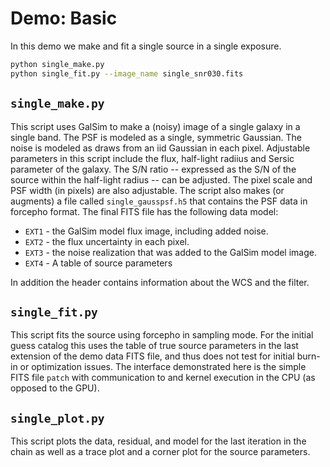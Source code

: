 # Demo: Basic

In this demo we make and fit a single source in a single exposure.

```sh
python single_make.py
python single_fit.py --image_name single_snr030.fits
```

## `single_make.py`

This script uses GalSim to make a (noisy) image of a single galaxy in a single
band. The PSF is modeled as a single, symmetric Gaussian. The noise is modeled
as draws from an iid Gaussian in each pixel. Adjustable parameters in this
script include the flux, half-light radiius and Sersic parameter of the galaxy.
The S/N ratio  -- expressed as the S/N of the source within the half-light
radius -- can be adjusted. The pixel scale and PSF width (in pixels) are also
adjustable.  The script also makes (or augments) a file called
`single_gausspsf.h5` that contains the PSF data in forcepho format.  The final
FITS file has the following data model:

* `EXT1` - the GalSim model flux image, including added noise.
* `EXT2` - the flux uncertainty in each pixel.
* `EXT3` - the noise realization that was added to the GalSim model image.
* `EXT4` - A table of source parameters

In addition the header contains information about the WCS and the filter.

## `single_fit.py`

This script fits the source using forcepho in sampling mode.  For the initial
guess catalog this uses the table of true source parameters in the last
extension of the demo data FITS file, and thus does not test for initial burn-in
or optimization issues.  The interface demonstrated here is the simple FITS file
`patch` with communication to and kernel execution in the CPU (as opposed to the
GPU).

## `single_plot.py`

This script plots the data, residual, and model for the last iteration in the
chain as well as a trace plot and a corner plot for the source parameters.